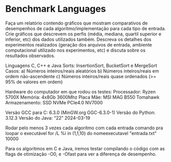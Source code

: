 # Benchmark Languages

Faça um relatório contendo gráficos que mostram comparativos de desempenhos de cada
algoritmo/implementação para cada tipo de entrada. Crie gráficos que descrevem os perfis
(média, mediana, quartil superior e inferior, etc) dos dados utilizados também. Descreva os
detalhes dos experimentos realizados (geração dos arquivos de entrada, ambiente computacional utilizado nos experimentos, etc) e discuta sobre os resultados observados.

Linguagens C, C++ e Java
Sorts: InsertionSort, BucketSort e MergeSort
Casos: 
a) Números inteiros/reais aleatórios
b) Números inteiros/reais em ordem não-ascendente
c) Números inteiros/reais quase ordenados (>= 95% de valores em ordem)

Hardware do computador em que rodou os testes:
Processador: Ryzen 5700X
Memória: 4x8Gb 3600Mhz
Placa Mãe: MSI MAG B550 Tomahawk
Armazenamento: SSD NVMe PCIe4.0 NV7000

Versão GCC para C: 6.3.0 (MinGW.org GGC-6.3.0-1)
Versão do Python: 3.12.3
Versão do Java: “22” 2024-03-19

Rodar pelo menos 3 vezes cada algoritmo com cada entrada
comando pra loopar o executável
for /L %i in (1,1,10) do nomeexecutavel "entrada.txt" 10000

Para os algoritmos em C e Java, iremos testar compilando o código com as flags de otimização -O0, e -Ofast para ver a diferença de desempenho.
